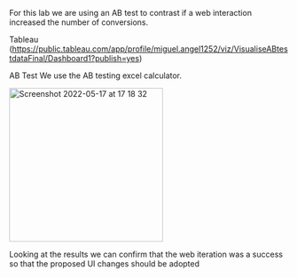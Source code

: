 For this lab we are using an AB test to contrast if a web interaction increased the number of conversions. 

Tableau (https://public.tableau.com/app/profile/miguel.angel1252/viz/VisualiseABtestdataFinal/Dashboard1?publish=yes)

AB Test
We use the AB testing excel calculator.  


<img width="277" alt="Screenshot 2022-05-17 at 17 18 32" src="https://user-images.githubusercontent.com/103429801/168847322-f6dc2518-0654-4921-b4df-fecbf13a6f42.png">



Looking at the results we can confirm that the web iteration was a success so that the proposed UI changes should be adopted



















